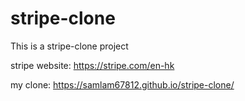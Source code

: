 # stripe-clone
This is a stripe-clone project

stripe website: 
https://stripe.com/en-hk

my clone:
https://samlam67812.github.io/stripe-clone/
